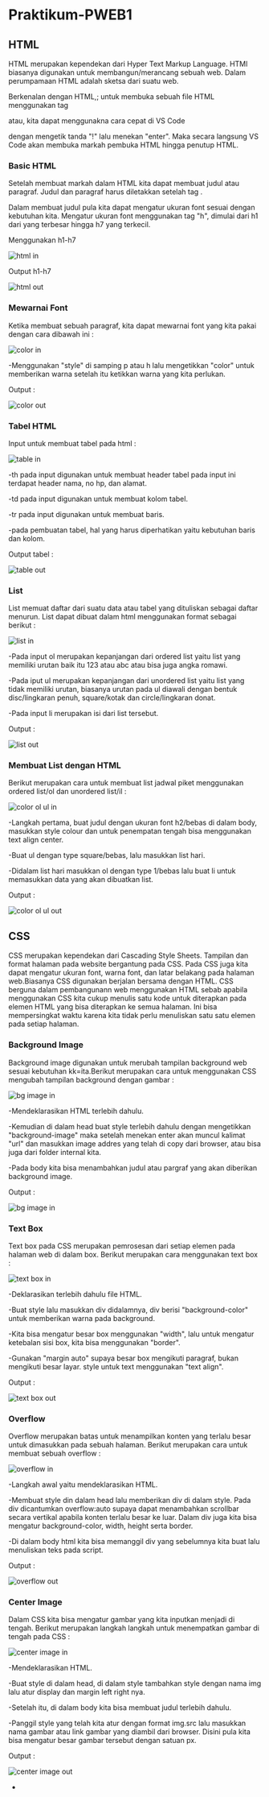 # Praktikum-PWEB1
## **HTML**

HTML merupakan kependekan dari Hyper Text Markup Language. HTMl biasanya
digunakan untuk membangun/merancang sebuah web. Dalam perumpamaan HTML adalah
sketsa dari suatu web.

Berkenalan dengan HTML,; untuk membuka sebuah file HTML menggunakan tag
<!DOCTYPE HTML> atau, kita dapat menggunakna cara cepat di VS Code 
dengan mengetik tanda "!" lalu menekan "enter". Maka secara langsung
VS Code akan membuka markah pembuka HTML hingga penutup HTML.

### **Basic HTML**

Setelah membuat markah dalam HTML kita dapat membuat judul
atau paragraf. Judul dan paragraf harus diletakkan setelah
tag <body>.

Dalam membuat judul pula kita dapat mengatur ukuran font
sesuai dengan kebutuhan kita. Mengatur ukuran font menggunakan tag "h",
dimulai dari h1 dari yang terbesar hingga h7 yang terkecil.

Menggunakan h1-h7

![html in](https://github.com/amandasafii/Praktikum-PWEB1/assets/167949146/c1a39034-7b8c-4f9a-9451-b0dc831469c5)

Output h1-h7
    
![html out](https://github.com/amandasafii/Praktikum-PWEB1/assets/167949146/2fbd0b6d-e70d-4f6a-a271-a488b69c9229)

### **Mewarnai Font**

Ketika membuat sebuah paragraf, kita dapat mewarnai font yang kita pakai dengan cara dibawah ini :

![color in](https://github.com/amandasafii/Praktikum-PWEB1/assets/167949146/70d2c031-bab8-48c5-a23a-c155361b994a)

-Menggunakan "style" di samping p atau h lalu mengetikkan "color" untuk memberikan warna
setelah itu ketikkan warna yang kita perlukan.

Output :

![color out](https://github.com/amandasafii/Praktikum-PWEB1/assets/167949146/2a64780e-ef78-4d97-93a8-805cc9d760eb)

### **Tabel HTML**

Input untuk membuat tabel pada html :

![table in](https://github.com/amandasafii/Praktikum-PWEB1/assets/167949146/b9e1083a-4dc0-4e10-b2d7-314f6d0c0237)

-th pada input digunakan untuk membuat header tabel
pada input ini terdapat header nama, no hp, dan alamat.

-td pada input digunakan untuk membuat kolom tabel.

-tr pada input digunakan untuk membuat baris.

-pada pembuatan tabel, hal yang harus diperhatikan yaitu kebutuhan baris dan kolom.

Output tabel :

![table out](https://github.com/amandasafii/Praktikum-PWEB1/assets/167949146/99f9cc0b-4326-4f7e-9828-84b91112f7ba)

### **List**

List memuat daftar dari suatu data atau tabel yang dituliskan
sebagai daftar menurun. List dapat dibuat dalam html menggunakan format sebagai berikut :

![list in](https://github.com/amandasafii/Praktikum-PWEB1/assets/167949146/6aedff70-67d3-4add-996f-56cca7c93776)

-Pada input ol merupakan kepanjangan dari ordered list yaitu list yang memiliki urutan baik itu 123 atau abc atau bisa juga angka romawi.

-Pada iput ul merupakan kepanjangan dari unordered list yaitu list yang tidak memiliki urutan, biasanya urutan pada ul diawali dengan bentuk disc/lingkaran penuh, square/kotak dan circle/lingkaran donat.

-Pada input li merupakan isi dari list tersebut.

Output :

![list out](https://github.com/amandasafii/Praktikum-PWEB1/assets/167949146/3cd2bfee-18bf-47c4-9d03-72ae6084a5b0)

### **Membuat List dengan HTML**

Berikut merupakan cara untuk membuat list jadwal piket menggunakan ordered list/ol dan unordered list/il :

![color ol ul in](https://github.com/amandasafii/Praktikum-PWEB1/assets/167949146/aac667f2-c227-4f1d-a02e-8f56936c0e4d)

-Langkah pertama, buat judul dengan ukuran font h2/bebas di dalam body, masukkan style colour dan untuk penempatan tengah bisa menggunakan text align center.

-Buat ul dengan type square/bebas, lalu masukkan list hari.

-Didalam list hari masukkan ol dengan type 1/bebas lalu buat li untuk memasukkan data yang akan dibuatkan list.

Output :

![color ol ul out](https://github.com/amandasafii/Praktikum-PWEB1/assets/167949146/4a01aca3-1288-4536-ab39-0c26af23459e)

## **CSS**

CSS merupakan kependekan dari Cascading Style Sheets. Tampilan dan format halaman pada website
bergantung pada CSS. Pada CSS juga kita dapat mengatur ukuran font, warna font, dan latar belakang
pada halaman web.Biasanya CSS digunakan berjalan bersama dengan HTML. CSS berguna dalam pembangunann web
menggunakan HTML sebab apabila menggunakan CSS kita cukup menulis satu kode untuk diterapkan pada elemen
HTML yang bisa diterapkan ke semua halaman. Ini bisa mempersingkat waktu karena kita tidak perlu menuliskan
satu satu elemen pada setiap halaman.

### **Background Image**
Background image digunakan untuk merubah tampilan background web sesuai kebutuhan kk=ita.Berikut merupakan cara untuk menggunakan CSS mengubah tampilan background dengan gambar :

![bg image in](https://github.com/amandasafii/Praktikum-PWEB1/assets/167949146/2d83df9a-bd9c-40f1-a291-8dd47e4c496e)

-Mendeklarasikan HTML terlebih dahulu.

-Kemudian di dalam head buat style terlebih dahulu dengan mengetikkan "background-image" maka setelah menekan enter akan muncul kalimat "url" dan masukkan image addres yang telah di copy dari browser, atau bisa juga dari folder internal kita.

-Pada body kita bisa menambahkan judul atau pargraf yang akan diberikan background image.

Output :

![bg image in](https://github.com/amandasafii/Praktikum-PWEB1/assets/167949146/335bc3ef-25f9-42f5-96de-cd14bd26f40d)

### **Text Box**

Text box pada CSS merupakan pemrosesan dari setiap elemen pada halaman web di dalam box. Berikut merupakan cara menggunakan text box :

![text box in](https://github.com/amandasafii/Praktikum-PWEB1/assets/167949146/37400f96-1c02-45dc-b106-f5743147dc11)

-Deklarasikan terlebih dahulu file HTML.

-Buat style lalu masukkan div didalamnya, div berisi "background-color" untuk memberikan warna pada background. 

-Kita bisa mengatur besar box menggunakan "width", lalu untuk mengatur ketebalan sisi box, kita bisa menggunakan "border".

-Gunakan "margin auto" supaya besar box mengikuti paragraf, bukan mengikuti besar layar. style untuk text menggunakan "text align".

Output :

![text box out](https://github.com/amandasafii/Praktikum-PWEB1/assets/167949146/ea5f9e22-f6be-4145-a734-3a7f1ca6714e)

### **Overflow**

Overflow merupakan batas untuk menampilkan konten yang terlalu besar untuk dimasukkan pada sebuah halaman. Berikut merupakan cara untuk membuat sebuah overflow :

![overflow in](https://github.com/amandasafii/Praktikum-PWEB1/assets/167949146/6de9c95e-3620-40dd-ba00-4432369a0cae)

-Langkah awal yaitu mendeklarasikan HTML.

-Membuat style din dalam head lalu memberikan div di dalam style. Pada div dicantumkan overflow:auto supaya dapat menambahkan scrollbar secara vertikal apabila konten terlalu besar ke luar. Dalam div juga kita bisa mengatur background-color, width, height serta border.

-Di dalam body html kita bisa memanggil div yang sebelumnya kita buat lalu menuliskan teks pada script.

Output :

![overflow out](https://github.com/amandasafii/Praktikum-PWEB1/assets/167949146/6d0ce843-d59c-4253-80f9-55714d9ec311)

### **Center Image**

Dalam CSS kita bisa mengatur gambar yang kita inputkan menjadi di tengah. Berikut merupakan langkah langkah untuk menempatkan gambar di tengah pada CSS :

![center image in](https://github.com/amandasafii/Praktikum-PWEB1/assets/167949146/e639bfb0-fd71-4c14-9a5d-ff4202d76c80)

-Mendeklarasikan HTML.

-Buat style di dalam head, di dalam style tambahkan style dengan nama img lalu atur display dan margin left right nya.

-Setelah itu, di dalam body kita bisa membuat judul terlebih dahulu.

-Panggil style yang telah kita atur dengan format img.src lalu masukkan nama gambar atau link gambar yang diambil dari browser. Disini pula kita bisa mengatur besar gambar tersebut dengan satuan px.

Output :

![center image out](https://github.com/amandasafii/Praktikum-PWEB1/assets/167949146/3efc2cc7-5933-4ff9-89c4-a54453a1f119)




-




























     

    
    

